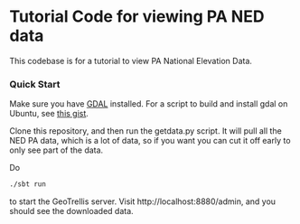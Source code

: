 # Tutorial Code for viewing PA NED data

This codebase is for a tutorial to view PA National Elevation Data.

### Quick Start

Make sure you have [GDAL](http://www.gdal.org/) installed. For a script to build and install gdal on Ubuntu, see [this gist](https://gist.github.com/lossyrob/4348503).

Clone this repository, and then run the getdata.py script. It will pull all the NED PA data, which is a lot of data, so if you want you can cut it off early to only see part of the data.

Do

```bash
./sbt run
```

to start the GeoTrellis server. Visit http://localhost:8880/admin, and you should see the downloaded data.
